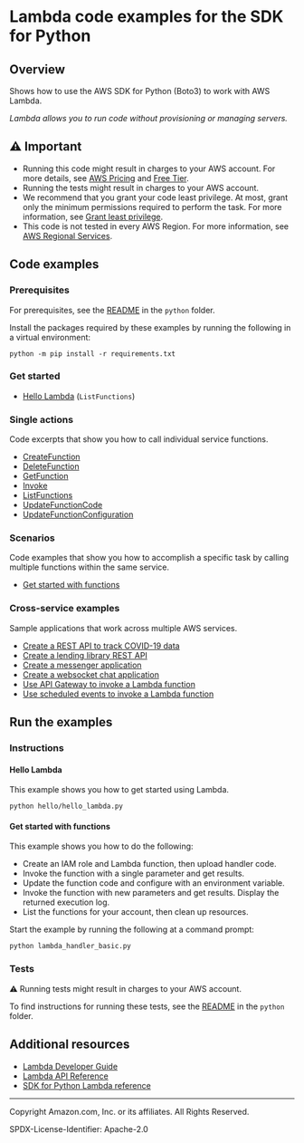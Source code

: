 # Lambda code examples for the SDK for Python

## Overview

Shows how to use the AWS SDK for Python (Boto3) to work with AWS Lambda.

<!--custom.overview.start-->
<!--custom.overview.end-->

_Lambda allows you to run code without provisioning or managing servers._

## ⚠ Important

* Running this code might result in charges to your AWS account. For more details, see [AWS Pricing](https://aws.amazon.com/pricing/) and [Free Tier](https://aws.amazon.com/free/).
* Running the tests might result in charges to your AWS account.
* We recommend that you grant your code least privilege. At most, grant only the minimum permissions required to perform the task. For more information, see [Grant least privilege](https://docs.aws.amazon.com/IAM/latest/UserGuide/best-practices.html#grant-least-privilege).
* This code is not tested in every AWS Region. For more information, see [AWS Regional Services](https://aws.amazon.com/about-aws/global-infrastructure/regional-product-services).

<!--custom.important.start-->
<!--custom.important.end-->

## Code examples

### Prerequisites

For prerequisites, see the [README](../../README.md#Prerequisites) in the `python` folder.

Install the packages required by these examples by running the following in a virtual environment:

```
python -m pip install -r requirements.txt
```

<!--custom.prerequisites.start-->
<!--custom.prerequisites.end-->

### Get started

- [Hello Lambda](hello/hello_lambda.py#L4) (`ListFunctions`)


### Single actions

Code excerpts that show you how to call individual service functions.

- [CreateFunction](lambda_basics.py#L144)
- [DeleteFunction](lambda_basics.py#L185)
- [GetFunction](lambda_basics.py#L118)
- [Invoke](lambda_basics.py#L200)
- [ListFunctions](lambda_basics.py#L280)
- [UpdateFunctionCode](lambda_basics.py#L226)
- [UpdateFunctionConfiguration](lambda_basics.py#L254)

### Scenarios

Code examples that show you how to accomplish a specific task by calling multiple
functions within the same service.

- [Get started with functions](lambda_handler_basic.py)

### Cross-service examples

Sample applications that work across multiple AWS services.

- [Create a REST API to track COVID-19 data](../../cross_service/apigateway_covid-19_tracker)
- [Create a lending library REST API](../../cross_service/aurora_rest_lending_library)
- [Create a messenger application](../../cross_service/stepfunctions_messenger)
- [Create a websocket chat application](../../cross_service/apigateway_websocket_chat)
- [Use API Gateway to invoke a Lambda function](../../example_code/lambda)
- [Use scheduled events to invoke a Lambda function](../../example_code/lambda)


<!--custom.examples.start-->
<!--custom.examples.end-->

## Run the examples

### Instructions


<!--custom.instructions.start-->
<!--custom.instructions.end-->

#### Hello Lambda

This example shows you how to get started using Lambda.

```
python hello/hello_lambda.py
```


#### Get started with functions

This example shows you how to do the following:

- Create an IAM role and Lambda function, then upload handler code.
- Invoke the function with a single parameter and get results.
- Update the function code and configure with an environment variable.
- Invoke the function with new parameters and get results. Display the returned execution log.
- List the functions for your account, then clean up resources.

<!--custom.scenario_prereqs.lambda_Scenario_GettingStartedFunctions.start-->
<!--custom.scenario_prereqs.lambda_Scenario_GettingStartedFunctions.end-->

Start the example by running the following at a command prompt:

```
python lambda_handler_basic.py
```


<!--custom.scenarios.lambda_Scenario_GettingStartedFunctions.start-->
<!--custom.scenarios.lambda_Scenario_GettingStartedFunctions.end-->

### Tests

⚠ Running tests might result in charges to your AWS account.


To find instructions for running these tests, see the [README](../../README.md#Tests)
in the `python` folder.



<!--custom.tests.start-->
<!--custom.tests.end-->

## Additional resources

- [Lambda Developer Guide](https://docs.aws.amazon.com/lambda/latest/dg/welcome.html)
- [Lambda API Reference](https://docs.aws.amazon.com/lambda/latest/dg/API_Reference.html)
- [SDK for Python Lambda reference](https://boto3.amazonaws.com/v1/documentation/api/latest/reference/services/lambda.html)

<!--custom.resources.start-->
<!--custom.resources.end-->

---

Copyright Amazon.com, Inc. or its affiliates. All Rights Reserved.

SPDX-License-Identifier: Apache-2.0